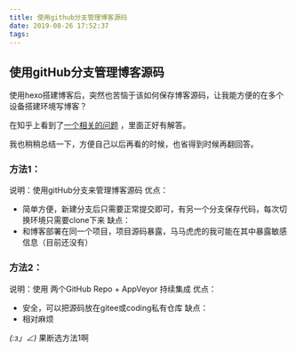 ```yaml
---
title: 使用github分支管理博客源码
date: 2019-08-26 17:52:37
tags:
---
```


## 使用gitHub分支管理博客源码

使用hexo搭建博客后，突然也苦恼于该如何保存博客源码，让我能方便的在多个设备搭建环境写博客？

在知乎上看到了[一个相关的问题](https://www.zhihu.com/question/21193762) ，里面正好有解答。

我也稍稍总结一下，方便自己以后再看的时候，也省得到时候再翻回答。

### 方法1：

说明：使用gitHub分支来管理博客源码
优点：
 - 简单方便，新建分支后只需要正常提交即可，有另一个分支保存代码，每次切换环境只需要clone下来
缺点：
 - 和博客部署在同一个项目，项目源码暴露，马马虎虎的我可能在其中暴露敏感信息（目前还没有）

### 方法2：

说明：使用 两个GitHub Repo + AppVeyor 持续集成
优点：
 - 安全，可以把源码放在gitee或coding私有仓库
缺点：
 - 相对麻烦

_(:з」∠)_  果断选方法1啊

